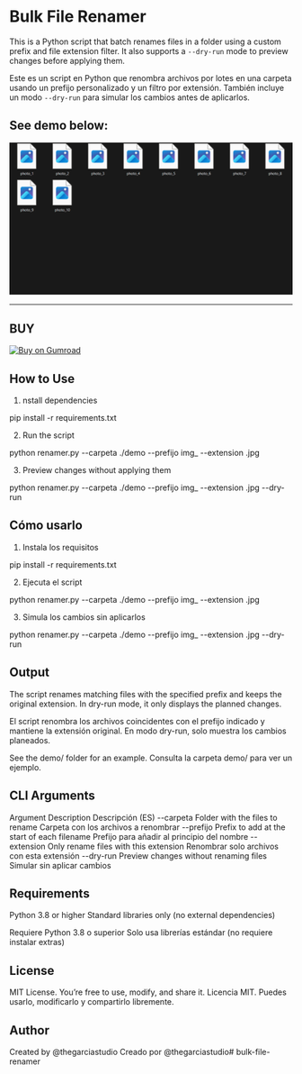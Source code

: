 # Bulk File Renamer  
This is a Python script that batch renames files in a folder using a custom prefix and file extension filter. It also supports a `--dry-run` mode to preview changes before applying them.

Este es un script en Python que renombra archivos por lotes en una carpeta usando un prefijo personalizado y un filtro por extensión. También incluye un modo `--dry-run` para simular los cambios antes de aplicarlos.


## See demo below:
![](demo/demo.gif)


---

## BUY
[![Buy on Gumroad](https://img.shields.io/badge/Buy%20on-Gumroad-orange?style=for-the-badge&logo=gumroad)](https://garciaantonio.gumroad.com/l/xbazg)


## How to Use

1. nstall dependencies  

pip install -r requirements.txt

2. Run the script

python renamer.py --carpeta ./demo --prefijo img_ --extension .jpg

3. Preview changes without applying them

python renamer.py --carpeta ./demo --prefijo img_ --extension .jpg --dry-run


## Cómo usarlo

1. Instala los requisitos

pip install -r requirements.txt

2. Ejecuta el script

python renamer.py --carpeta ./demo --prefijo img_ --extension .jpg

3. Simula los cambios sin aplicarlos

python renamer.py --carpeta ./demo --prefijo img_ --extension .jpg --dry-run


## Output
The script renames matching files with the specified prefix and keeps the original extension. In dry-run mode, it only displays the planned changes.

El script renombra los archivos coincidentes con el prefijo indicado y mantiene la extensión original. En modo dry-run, solo muestra los cambios planeados.

See the demo/ folder for an example.
Consulta la carpeta demo/ para ver un ejemplo.

## CLI Arguments

Argument	Description	Descripción (ES)
--carpeta	Folder with the files to rename	Carpeta con los archivos a renombrar
--prefijo	Prefix to add at the start of each filename	Prefijo para añadir al principio del nombre
--extension	Only rename files with this extension	Renombrar solo archivos con esta extensión
--dry-run	Preview changes without renaming files	Simular sin aplicar cambios

## Requirements
Python 3.8 or higher
Standard libraries only (no external dependencies)

Requiere Python 3.8 o superior
Solo usa librerías estándar (no requiere instalar extras)

## License
MIT License. You’re free to use, modify, and share it.
Licencia MIT. Puedes usarlo, modificarlo y compartirlo libremente.

## Author
Created by @thegarciastudio Creado por @thegarciastudio# bulk-file-renamer
